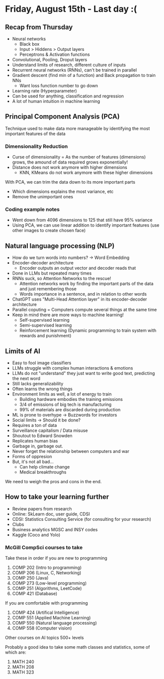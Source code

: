 # Friday, August 15th - Last day :(

## Recap from Thursday

- Neural networks
    - Black box
    - Input > Hiddens > Output layers
    - Perceptrons & Activation functions
- Convolutional, Pooling, Droput layers
- Understand limits of research, different culture of inputs
- Recurrent neural networks (RNNs), can't be trained in parallel
- Gradient descent (find min of a function) and Back propagation to train NNs
    - Want loss function number to go down
- Learning rate (Hyperparameter)
- Can be used for anything, classification and regression
- A lot of human intuition in machine learning

## Principal Component Analysis (PCA)

Technique used to make data more manageable by identifying the most important features of the data

### Dimensionality Reduction
- Curse of dimensionality = As the number of features (dimensions) grows, the amound of data required grows exponentially!
- Distance does not work anymore with higher dimensions
    - KNN, KMeans do not work anymore with these higher dimensions

With PCA, we can trim the data down to its more important parts
- Which dimensions explains the most variance, etc
- Remove the unimportant ones

### Coding example notes

- Went down from 4096 dimensions to 125 that still have 95% variance
- Using PCA, we can use linear addition to identify important features (use other images to create chosen face)

## Natural language processing (NLP)

- How do we turn words into numbers? -> Word Embedding
- Encoder-decoder architecture
    - Encoder outputs an output vector and decoder reads that
- Done in LLMs but repeated many times
- RNNs suck, so Attention Networks to the rescue!
    - Attention networks work by finding the important parts of the data and just remembering those
    - Words importance in a sentence, and in relation to other words
- ChatGPT uses "Multi-Head Attention layer" in its encoder-decoder architecture
- Parallel coputing = Computers compute several things at the same time
- Keep in mind there are more ways to machine learning!
    - Self-supervised learning
    - Semi-supervised learning
    - Reinforcement learning (Dynamic programming to train system with rewards and punishment)

## Limits of AI

- Easy to fool image classifiers
- LLMs struggle with complex human interactions & emotions
- LLMs do not "understand" they just want to write good text, predicting the next word
- Still lacks generalizability
- Often learns the wrong things
- Environment limits as well, a lot of energy to train
    - Building hardware embodies the training emissions
    - 3/4 of emissions of big tech is manufacturing
    - 99% of materials are discarded during production
- ML is prone to overhype -> Buzzwords for investors
- Social limits -> Should it be done?
- Requires a ton of data
- Surveillance capitalism / Data misuse
- Shoutout to Edward Snowden
- Replicates human bias
- Garbage in, garbage out.
- Never forget the relationship between computers and war
- Forms of oppresion
- But, it's not all bad...
    - Can help climate change
    - Medical breakthroughs

We need to weigh the pros and cons in the end.

## How to take your learning further

- Review papers from research
- Online: SkLearn doc, user guide, CDSI
- CDSI: Statistics Consulting Service (for consulting for your research)
- Clubs
- Business analytics MGSC and INSY codes
- Kaggle (Coco and Yolo)

### McGill CompSci courses to take

Take these in order if you are new to programming

1. COMP 202 (Intro to programming)
2. COMP 206 (Linux, C, Networking)
3. COMP 250 (Java)
4. COMP 273 (Low-level programming)
5. COMP 251 (Algorithms, LeetCode)
6. COMP 421 (Database)
    
If you are comfortable with programming 

1. COMP 424 (Artifical Intelligence)
2. COMP 551 (Applied Machine Learning)
3. COMP 550 (Natural language processing)
4. COMP 558 (Computer vision)

Other courses on AI topics 500+ levels

Probably a good idea to take some math classes and statistics, some of which are:

1. MATH 240
2. MATH 208
3. MATH 323